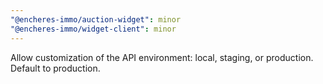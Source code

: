 ```yaml
---
"@encheres-immo/auction-widget": minor
"@encheres-immo/widget-client": minor
---
```


Allow customization of the API environment: local, staging, or production. Default to production.
